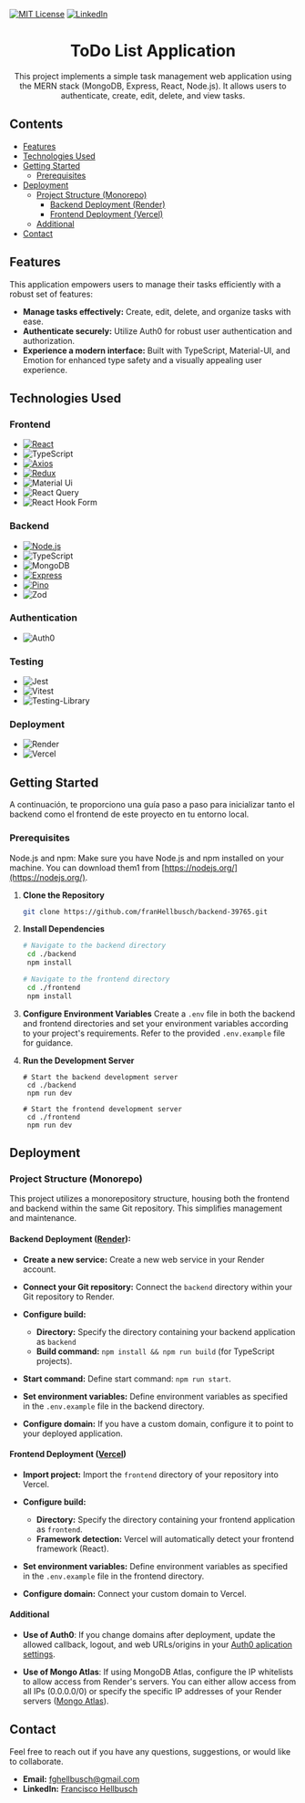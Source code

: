 [![MIT License][license-shield]][license-url] [![LinkedIn][linkedin-shield]][linkedin-url]

<!-- PROJECT LOGO -->
<div align="center">

  <h1 align="center">ToDo List Application</h1>

  <p align="center">
    This project implements a simple task management web application using the MERN stack (MongoDB, Express, React, Node.js). It allows users to authenticate, create, edit, delete, and view tasks.
  </p>
</div>

## Contents

- [Features](#features)
- [Technologies Used](#technologies-used)
- [Getting Started](#getting-started)
  - [Prerequisites](#prerequisites)
- [Deployment](#deployment)
  - [Project Structure (Monorepo)](#project-structure-monorepo)
    - [Backend Deployment (Render)](#backend-deployment-render)
    - [Frontend Deployment (Vercel)](#frontend-deployment-vercel)
  - [Additional](#additional)
- [Contact](#contact)

## Features

This application empowers users to manage their tasks efficiently with a robust set of features:

- **Manage tasks effectively:** Create, edit, delete, and organize tasks with ease.
- **Authenticate securely:** Utilize Auth0 for robust user authentication and authorization.
- **Experience a modern interface:** Built with TypeScript, Material-UI, and Emotion for enhanced type safety and a visually appealing user experience.

## Technologies Used

### Frontend

- [![React](https://img.shields.io/badge/React-%2320232a.svg?logo=react&style=for-the-badge)](https://reactjs.org/)
- ![TypeScript](https://img.shields.io/badge/typescript-%23007ACC.svg?style=for-the-badge&logo=typescript&logoColor=white)
- [![Axios](https://img.shields.io/badge/Axios-%23232F3E.svg?logo=axios&style=for-the-badge)](https://axios-http.com/)
- [![Redux](https://img.shields.io/badge/Redux-%23764ABC.svg?logo=redux&style=for-the-badge)](https://redux.js.org/)
- ![Material Ui](https://img.shields.io/badge/materialui-%230081CB.svg?style=for-the-badge&logo=material-ui&logoColor=white)
- ![React Query](https://img.shields.io/badge/-React%20Query-FF4154?style=for-the-badge&logo=react%20query&logoColor=white)
- ![React Hook Form](https://img.shields.io/badge/React%20Hook%20Form-%23EC5990.svg?style=for-the-badge&logo=reacthookform&logoColor=white)

### Backend

- [![Node.js](https://img.shields.io/badge/Node.js-%2343853D.svg?logo=node.js&style=for-the-badge)](https://nodejs.org/)
- ![TypeScript](https://img.shields.io/badge/typescript-%23007ACC.svg?style=for-the-badge&logo=typescript&logoColor=white)
- ![MongoDB](https://img.shields.io/badge/MongoDB-%234ea94b.svg?style=for-the-badge&logo=mongodb&logoColor=white)
- [![Express](https://img.shields.io/badge/Express-%23404d59.svg?logo=express&style=for-the-badge)](https://expressjs.com/)
- [![Pino](https://img.shields.io/badge/Pino-%23074041.svg?logo=pino&style=for-the-badge)](https://getpino.io/)
- ![Zod](https://img.shields.io/badge/zod-%233068b7.svg?style=for-the-badge&logo=zod&logoColor=white)

### Authentication

- ![Auth0](https://a11ybadges.com/badge?logo=auth0)

### Testing

- ![Jest](https://img.shields.io/badge/-jest-%23C21325?style=for-the-badge&logo=jest&logoColor=white)
- ![Vitest](https://img.shields.io/badge/-Vitest-252529?style=for-the-badge&logo=vitest&logoColor=FCC72B)
- ![Testing-Library](https://img.shields.io/badge/-TestingLibrary-%23E33332?style=for-the-badge&logo=testing-library&logoColor=white)

### Deployment

- ![Render](https://img.shields.io/badge/Render-%46E3B7.svg?style=for-the-badge&logo=render&logoColor=white)
- ![Vercel](https://img.shields.io/badge/vercel-%23000000.svg?style=for-the-badge&logo=vercel&logoColor=white)

## Getting Started

A continuación, te proporciono una guía paso a paso para inicializar tanto el backend como el frontend de este proyecto en tu entorno local.

### Prerequisites

Node.js and npm: Make sure you have Node.js and npm installed on your machine. You can download them1 from [https://nodejs.org/](https://nodejs.org/).

1. **Clone the Repository**

   ```sh
   git clone https://github.com/franHellbusch/backend-39765.git
   ```

2. **Install Dependencies**

   ```sh
   # Navigate to the backend directory
    cd ./backend
    npm install

   # Navigate to the frontend directory
    cd ./frontend
    npm install
   ```

3. **Configure Environment Variables**
   Create a `.env` file in both the backend and frontend directories and set your environment variables according to your project's requirements. Refer to the provided `.env.example` file for guidance.
   <br/>

4. **Run the Development Server**

   ```
   # Start the backend development server
    cd ./backend
    npm run dev

   # Start the frontend development server
    cd ./frontend
    npm run dev
   ```

## Deployment

### Project Structure (Monorepo)

This project utilizes a monorepository structure, housing both the frontend and backend within the same Git repository. This simplifies management and maintenance.

#### Backend Deployment ([Render](https://render.com/)):

- **Create a new service:** Create a new web service in your Render account.

- **Connect your Git repository:** Connect the `backend` directory within your Git repository to Render.

- **Configure build:**

  - **Directory:** Specify the directory containing your backend application as `backend`
  - **Build command:** `npm install && npm run build` (for TypeScript projects).

- **Start command:** Define start command: `npm run start`.

- **Set environment variables:** Define environment variables as specified in the `.env.example` file in the backend directory.

- **Configure domain:** If you have a custom domain, configure it to point to your deployed application.

#### Frontend Deployment ([Vercel](https://vercel.com/))

- **Import project:** Import the `frontend` directory of your repository into Vercel.

- **Configure build:**

  - **Directory:** Specify the directory containing your frontend application as `frontend`.
  - **Framework detection:** Vercel will automatically detect your frontend framework (React).

- **Set environment variables:** Define environment variables as specified in the `.env.example` file in the frontend directory.

- **Configure domain:** Connect your custom domain to Vercel.

#### Additional

- **Use of Auth0**: If you change domains after deployment, update the allowed callback, logout, and web URLs/origins in your [Auth0 aplication settings](https://manage.auth0.com/dashboard/).

- **Use of Mongo Atlas**: If using MongoDB Atlas, configure the IP whitelists to allow access from Render's servers. You can either allow access from all IPs (0.0.0.0/0) or specify the specific IP addresses of your Render servers ([Mongo Atlas](https://www.mongodb.com/es/atlas)).

## Contact

Feel free to reach out if you have any questions, suggestions, or would like to collaborate.

- **Email:** [fghellbusch@gmail.com](mailto:fghellbusch@gmail.com)
- **LinkedIn:** [Francisco Hellbusch](https://www.linkedin.com/in/fhdeveloper/)

[license-shield]: https://img.shields.io/github/license/othneildrew/Best-README-Template.svg?style=for-the-badge
[license-url]: https://github.com/franHellbusch/ToDoList-DevLabs/blob/main/LICENSE
[linkedin-shield]: https://img.shields.io/badge/-LinkedIn-black.svg?style=for-the-badge&logo=linkedin&colorB=555
[linkedin-url]: https://www.linkedin.com/in/fhdeveloper/
